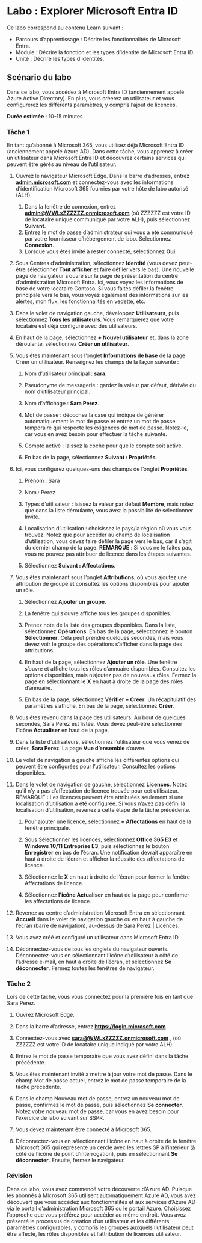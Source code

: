 <!---
---
Labo : Titre : « Explorer les paramètres des utilisateurs Microsoft Entra ID » Parcours d’apprentissage/Module/Unité : « Parcours d’apprentissage : Décrire les fonctionnalités de Microsoft Entra ; Module 1 : Décrire la fonction et les types d’identité de Microsoft Entra ID ; Unité 3 : Décrire les types d’identité Microsoft Entra »
---
--->

# Labo : Explorer Microsoft Entra ID

Ce labo correspond au contenu Learn suivant :

- Parcours d’apprentissage : Décrire les fonctionnalités de Microsoft Entra.
- Module : Décrire la fonction et les types d’identité de Microsoft Entra ID.
- Unité : Décrire les types d’identités.

## Scénario du labo

Dans ce labo, vous accédez à Microsoft Entra ID (anciennement appelé Azure Active Directory).  En plus, vous créerez un utilisateur et vous configurerez les différents paramètres, y compris l’ajout de licences.  

**Durée estimée** : 10-15 minutes

### Tâche 1

En tant qu’abonné à Microsoft 365, vous utilisez déjà Microsoft Entra ID (anciennement appelé Azure AD).  Dans cette tâche, vous apprenez à créer un utilisateur dans Microsoft Entra ID et découvrez certains services qui peuvent être gérés au niveau de l’utilisateur.

1. Ouvrez le navigateur Microsoft Edge. Dans la barre d’adresses, entrez **[admin.microsoft.com](https://admin.microsoft.com)** et connectez-vous avec les informations d’identification Microsoft 365 fournies par votre hôte de labo autorisé (ALH).
    1. Dans la fenêtre de connexion, entrez **admin@WWLxZZZZZZ.onmicrosoft.com** (où ZZZZZZ est votre ID de locataire unique communiqué par votre ALH), puis sélectionnez **Suivant**.
    1. Entrez le mot de passe d’administrateur qui vous a été communiqué par votre fournisseur d’hébergement de labo. Sélectionnez **Connexion**.
    1. Lorsque vous êtes invité à rester connecté, sélectionnez **Oui**.

1. Sous Centres d’administration, sélectionnez **Identité** (vous devez peut-être sélectionner **Tout afficher** et faire défiler vers le bas).  Une nouvelle page de navigateur s’ouvre sur la page de présentation du centre d’administration Microsoft Entra. Ici, vous voyez les informations de base de votre locataire Contoso. Si vous faites défiler la fenêtre principale vers le bas, vous voyez également des informations sur les alertes, mon flux, les fonctionnalités en vedette, etc.

1. Dans le volet de navigation gauche, développez **Utilisateurs**, puis sélectionnez **Tous les utilisateurs**. Vous remarquerez que votre locataire est déjà configuré avec des utilisateurs.

1. En haut de la page, sélectionnez **+ Nouvel utilisateur** et, dans la zone déroulante, sélectionnez **Créer un utilisateur**.

1. Vous êtes maintenant sous l’onglet **Informations de base** de la page Créer un utilisateur. Renseignez les champs de la façon suivante :
    1. Nom d’utilisateur principal : **sara**.

    1. Pseudonyme de messagerie : gardez la valeur par défaut, dérivée du nom d’utilisateur principal.

    1. Nom d’affichage : **Sara Perez**.

    1. Mot de passe : décochez la case qui indique de générer automatiquement le mot de passe et entrez un mot de passe temporaire qui respecte les exigences de mot de passe. Notez-le, car vous en avez besoin pour effectuer la tâche suivante.

    1. Compte activé : laissez la coche pour que le compte soit activé.

    1. En bas de la page, sélectionnez **Suivant : Propriétés**.

1. Ici, vous configurez quelques-uns des champs de l’onglet **Propriétés**.

    1. Prénom : Sara

    1. Nom : Perez

    1. Types d’utilisateur : laissez la valeur par défaut **Membre**, mais notez que dans la liste déroulante, vous avez la possibilité de sélectionner Invité.

    1. Localisation d’utilisation : choisissez le pays/la région où vous vous trouvez.  Notez que pour accéder au champ de localisation d’utilisation, vous devez faire défiler la page vers le bas, car il s’agit du dernier champ de la page.  **REMARQUE** : Si vous ne le faites pas, vous ne pouvez pas attribuer de licence dans les étapes suivantes.

    1. Sélectionnez **Suivant : Affectations**.

1. Vous êtes maintenant sous l’onglet **Attributions**, où vous ajoutez une attribution de groupe et consultez les options disponibles pour ajouter un rôle.

    1. Sélectionnez **Ajouter un groupe**.

    1. La fenêtre qui s’ouvre affiche tous les groupes disponibles.  

    1. Prenez note de la liste des groupes disponibles.  Dans la liste, sélectionnez **Opérations**.  En bas de la page, sélectionnez le bouton **Sélectionner**.  Cela peut prendre quelques secondes, mais vous devez voir le groupe des opérations s’afficher dans la page des attributions.

    1. En haut de la page, sélectionnez **Ajouter un rôle**.  Une fenêtre s’ouvre et affiche tous les rôles d’annuaire disponibles.  Consultez les options disponibles, mais n’ajoutez pas de nouveaux rôles.  Fermez la page en sélectionnant le **X** en haut à droite de la page des rôles d’annuaire.
    1. En bas de la page, sélectionnez **Vérifier + Créer**. Un récapitulatif des paramètres s’affiche.  En bas de la page, sélectionnez **Créer**.

1. Vous êtes revenu dans la page des utilisateurs.  Au bout de quelques secondes, Sara Perez est listée.  Vous devez peut-être sélectionner l’icône **Actualiser** en haut de la page.

1. Dans la liste d’utilisateurs, sélectionnez l’utilisateur que vous venez de créer, **Sara Perez**.  La page **Vue d’ensemble** s’ouvre.

1. Le volet de navigation à gauche affiche les différentes options qui peuvent être configurées pour l’utilisateur. Consultez les options disponibles.

1. Dans le volet de navigation de gauche, sélectionnez **Licences**.  Notez qu’il n’y a pas d’affectation de licence trouvée pour cet utilisateur.  REMARQUE : Les licences peuvent être attribuées seulement si une localisation d’utilisation a été configurée. Si vous n’avez pas défini la localisation d’utilisation, revenez à cette étape de la tâche précédente.

    1. Pour ajouter une licence, sélectionnez **+ Affectations** en haut de la fenêtre principale.

    1. Sous Sélectionner les licences, sélectionnez **Office 365 E3** et **Windows 10/11 Entreprise E3**, puis sélectionnez le bouton **Enregistrer** en bas de l’écran. Une notification devrait apparaître en haut à droite de l’écran et afficher la réussite des affectations de licence.

    1. Sélectionnez le **X** en haut à droite de l’écran pour fermer la fenêtre Affectations de licence.

    1. Sélectionnez **l’icône Actualiser** en haut de la page pour confirmer les affectations de licence.

1. Revenez au centre d’administration Microsoft Entra en sélectionnant **Accueil** dans le volet de navigation gauche ou en haut à gauche de l’écran (barre de navigation), au-dessus de Sara Perez | Licences.

1. Vous avez créé et configuré un utilisateur dans Microsoft Entra ID.

1. Déconnectez-vous de tous les onglets du navigateur ouverts. Déconnectez-vous en sélectionnant l’icône d’utilisateur à côté de l’adresse e-mail, en haut à droite de l’écran, et sélectionnez **Se déconnecter**. Fermez toutes les fenêtres de navigateur.

### Tâche 2

Lors de cette tâche, vous vous connectez pour la première fois en tant que Sara Perez.

1. Ouvrez Microsoft Edge.

2. Dans la barre d’adresse, entrez **https://login.microsoft.com** .

3. Connectez-vous avec **sara@WWLxZZZZZ.onmicrosoft.com** , (où ZZZZZZ est votre ID de locataire unique indiqué par votre ALH)
4. Entrez le mot de passe temporaire que vous avez défini dans la tâche précédente.

5. Vous êtes maintenant invité à mettre à jour votre mot de passe. Dans le champ Mot de passe actuel, entrez le mot de passe temporaire de la tâche précédente.

6. Dans le champ Nouveau mot de passe, entrez un nouveau mot de passe, confirmez le mot de passe, puis sélectionnez **Se connecter**.  Notez votre nouveau mot de passe, car vous en avez besoin pour l’exercice de labo suivant sur SSPR.

7. Vous devez maintenant être connecté à Microsoft 365.

8. Déconnectez-vous en sélectionnant l’icône en haut à droite de la fenêtre Microsoft 365 qui représente un cercle avec les lettres SP à l’intérieur (à côté de l’icône de point d’interrogation), puis en sélectionnant **Se déconnecter**. Ensuite, fermez le navigateur.

### Révision

Dans ce labo, vous avez commencé votre découverte d’Azure AD. Puisque les abonnés à Microsoft 365 utilisent automatiquement Azure AD, vous avez découvert que vous accédez aux fonctionnalités et aux services d’Azure AD via le portail d’administration Microsoft 365 ou le portail Azure.  Choisissez l’approche que vous préférez pour accéder au même endroit.  Vous avez présenté le processus de création d’un utilisateur et les différents paramètres configurables, y compris les groupes auxquels l’utilisateur peut être affecté, les rôles disponibles et l’attribution de licences utilisateur.

